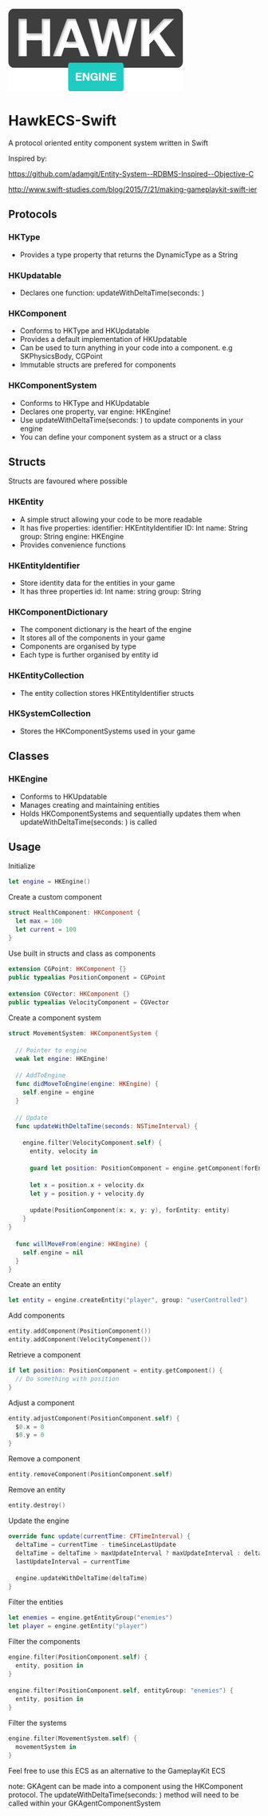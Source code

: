![alt text](https://github.com/DarronAtkinson/HawkECS-Swift/blob/master/HawkEngine.png "HawkEngine Logo")

# HawkECS-Swift
A protocol oriented entity component system written in Swift

Inspired by: 
   
   https://github.com/adamgit/Entity-System--RDBMS-Inspired--Objective-C
   
   http://www.swift-studies.com/blog/2015/7/21/making-gameplaykit-swift-ier

## Protocols
### HKType
 - Provides a type property that returns the DynamicType as a String

### HKUpdatable
  - Declares one function: updateWithDeltaTime(seconds: )

### HKComponent
  - Conforms to HKType and HKUpdatable
  - Provides a default implementation of HKUpdatable
  - Can be used to turn anything in your code into a component. e.g SKPhysicsBody, CGPoint
  - Immutable structs are prefered for components

### HKComponentSystem
  - Conforms to HKType and HKUpdatable
  - Declares one property, var engine: HKEngine!
  - Use updateWithDeltaTime(seconds: ) to update components in your engine
  - You can define your component system as a struct or a class


## Structs
Structs are favoured where possible
### HKEntity
  - A simple struct allowing your code to be more readable
  - It has five properties: 
        identifier: HKEntityIdentifier
        ID: Int
        name: String
        group: String
        engine: HKEngine
  - Provides convenience functions
 
### HKEntityIdentifier
  - Store identity data for the entities in your game
  - It has three properties
        id: Int
        name: string
        group: String

### HKComponentDictionary
  - The component dictionary is the heart of the engine
  - It stores all of the components in your game
  - Components are organised by type
  - Each type is further organised by entity id

### HKEntityCollection
  - The entity collection stores HKEntityIdentifier structs
 
### HKSystemCollection
  - Stores the HKComponentSystems used in your game


## Classes
### HKEngine
  - Conforms to HKUpdatable
  - Manages creating and maintaining entities
  - Holds HKComponentSystems and sequentially updates them when updateWithDeltaTime(seconds: ) is called


  
  
## Usage
  
  Initialize
  ```Swift
  let engine = HKEngine()
  ```
  
  Create a custom component
  ```Swift
  struct HealthComponent: HKComponent {
    let max = 100
    let current = 100
  }
  ```
  
  Use built in structs and class as components
  ```Swift
  extension CGPoint: HKComponent {}
  public typealias PositionComponent = CGPoint
  
  extension CGVector: HKComponent {}
  public typealias VelocityComponent = CGVector
  ```
  
  Create a component system
  ```Swift
  struct MovementSystem: HKComponentSystem {
  
    // Pointer to engine
    weak let engine: HKEngine!
  
    // AddToEngine
    func didMoveToEngine(engine: HKEngine) {
      self.engine = engine
    }
  
    // Update
    func updateWithDeltaTime(seconds: NSTimeInterval) {
    
      engine.filter(VelocityComponent.self) {
        entity, velocity in
        
        guard let position: PositionComponent = engine.getComponent(forEntity: entity) else { return }
        
        let x = position.x + velocity.dx
        let y = position.y + velocity.dy
        
        update(PositionComponent(x: x, y: y), forEntity: entity)
      }
  }
    
    func willMoveFrom(engine: HKEngine) {
      self.engine = nil
    }
  }
```

Create an entity
```Swift
let entity = engine.createEntity("player", group: "userControlled")
```

Add components
```Swift
entity.addComponent(PositionComponent())
entity.addComponent(VelocityCompenent())
```

Retrieve a component
```Swift
if let position: PositionComponent = entity.getComponent() {
  // Do something with position
}
```

Adjust a component
```Swift
entity.adjustComponent(PositionComponent.self) {
  $0.x = 0
  $0.y = 0
}
```

Remove a component
```Swift
entity.removeComponent(PositionComponent.self)
```

Remove an entity
```Swift
entity.destroy()
```

Update the engine
```Swift
override func update(currentTime: CFTimeInterval) {
  deltaTime = currentTime - timeSinceLastUpdate
  deltaTime = deltaTime > maxUpdateInterval ? maxUpdateInterval : deltaTime
  lastUpdateInterval = currentTime
  
  engine.updateWithDeltaTime(deltaTime)
}
```

Filter the entities
```Swift
let enemies = engine.getEntityGroup("enemies")
let player = engine.getEntity("player")
```

Filter the components
```Swift
engine.filter(PositionComponent.self) {
  entity, position in
}

engine.filter(PositionComponent.self, entityGroup: "enemies") {
  entity, position in
}
```

Filter the systems
```Swift
engine.filter(MovementSystem.self) {
  movementSystem in
}
```

Feel free to use this ECS as an alternative to the GameplayKit ECS

note: GKAgent can be made into a component using the HKComponent protocol. 
      The updateWithDeltaTime(seconds: ) method 
      will need to be called within your GKAgentComponentSystem
